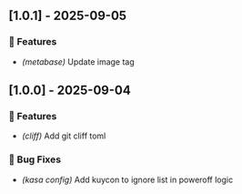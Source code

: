 ## [1.0.1] - 2025-09-05

### 🚀 Features

- *(metabase)* Update image tag
## [1.0.0] - 2025-09-04

### 🚀 Features

- *(cliff)* Add git cliff toml

### 🐛 Bug Fixes

- *(kasa config)* Add kuycon to ignore list in poweroff logic
